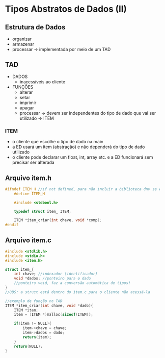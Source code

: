 # Tipos Abstratos de Dados (II)

## Estrutura de **Dados**
- organizar
- armazenar
- processar
-> implementada por meio de um TAD

## TAD
- DADOS
    - inacessíveis ao cliente
- FUNÇÕES
    - alterar
    - setar
    - imprimir
    - apagar
    - processar
    -> devem ser independentes do tipo de dado que vai ser utilizado
        -> ITEM
### ITEM
- o cliente que escolhe o tipo de dado na main
- a ED usará um item (abstração) e não dependerá do tipo de dado utilizado
- o cliente pode declarar um float, int, array etc. e a ED funcionará sem precisar ser alterada

## Arquivo item.h
```c
#ifndef ITEM_H //if not defined, para não incluir a biblioteca dnv se ela já tiver sido definida
    #define ITEM_H

    #include <stdbool.h>

    typedef struct item_ ITEM;

    ITEM *item_criar(int chave, void *comp);
#endif
```

## Arquivo item.c
```c
#include <stdlib.h>
#include <stdio.h>
#include <item.h>

struct item_{
    int chave; //indexador (identificador)
    void *dados; //ponteiro para o dado
    //ponteiro void, faz a conversão automática de tipos!
}
//OBS: a struct está dentro do item.c para o cliente não acessá-la

//exemplo de função no TAD
ITEM *item_criar(int chave, void *dado){
    ITEM *item;
    item = (ITEM *)malloc(sizeof(ITEM));

    if(item != NULL){
        item->chave = chave;
        item->dados = dado;
        return(item);
    }
    return(NULL);
}
```